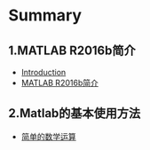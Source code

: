 # Summary

## 1.MATLAB R2016b简介
* [Introduction](README.md)
* [MATLAB R2016b简介](matlab-r2016b简介.md)

## 2.Matlab的基本使用方法
* [简单的数学运算](2.1.md)

